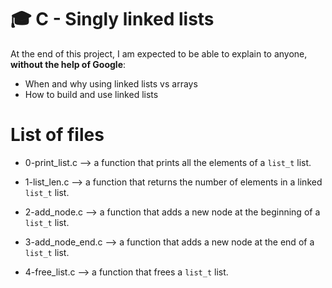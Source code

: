# :mortar_board: C - Singly linked lists

At the end of this project, I am expected to be able to explain to anyone, **without the help of Google**:

-   When and why using linked lists vs arrays
-   How to build and use linked lists

# List of files

- 0-print_list.c --> a function that prints all the elements of a `list_t` list.

- 1-list_len.c --> a function that returns the number of elements in a linked `list_t` list.

- 2-add_node.c --> a function that adds a new node at the beginning of a `list_t` list.

- 3-add_node_end.c --> a function that adds a new node at the end of a `list_t` list.

- 4-free_list.c --> a function that frees a `list_t` list.
